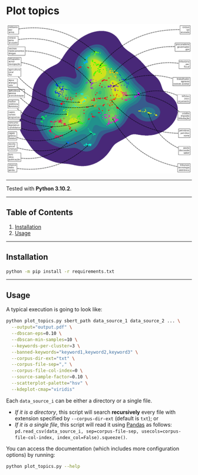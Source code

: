 # Plot topics

![Output example 01.](./examples/example01.png)

---

Tested with **Python 3.10.2**.

---
## Table of Contents
1. [Installation](#installation)
2. [Usage](#usage)

---

## Installation
```bash
python -m pip install -r requirements.txt
```

---

## Usage

A typical execution is going to look like:
```bash
python plot_topics.py sbert_path data_source_1 data_source_2 ... \
  --output="output.pdf" \
  --dbscan-eps=0.10 \
  --dbscan-min-samples=10 \
  --keywords-per-cluster=3 \
  --banned-keywords="keyword1,keyword2,keyword3" \
  --corpus-dir-ext="txt" \
  --corpus-file-sep="," \
  --corpus-file-col-index=0 \
  --source-sample-factor=0.10 \
  --scatterplot-palette="hsv" \
  --kdeplot-cmap="viridis"
```

Each `data_source_i` can be either a directory or a single file.

- *If it is a directory*, this script will search **recursively** every file with extension specified by `--corpus-dir-ext` (default is `txt`); or
- *If it is a single file*, this script will read it using [Pandas](https://pandas.pydata.org/docs/reference/api/pandas.read_csv.html) as follows: `pd.read_csv(data_source_i, sep=corpus-file-sep, usecols=corpus-file-col-index, index_col=False).squeeze()`.

You can access the documentation (which includes more configuration options) by running:
```bash
python plot_topics.py --help
```
